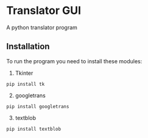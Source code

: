 
# Translator GUI

A python translator program

## Installation 
To run the program you need to install these modules:
1. Tkinter
``` 
pip install tk 
```

2. googletrans
``` 
pip install googletrans 
```

3. textblob
``` 
pip install textblob 
```

